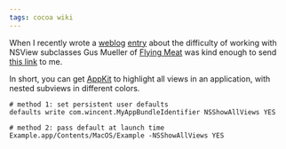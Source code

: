 ```yaml
---
tags: cocoa wiki
---
```


When I recently wrote a [weblog](/wiki/weblog) [entry](http://wincent.com/a/about/wincent/weblog/archives/2007/10/appkit_vs_found.php) about the difficulty of working with NSView subclasses Gus Mueller of [Flying Meat](http://flyingmeat.com/) was kind enough to send [this link](http://borkware.com/quickies/single?id=205) to me.

In short, you can get [AppKit](/wiki/AppKit) to highlight all views in an application, with nested subviews in different colors.

    # method 1: set persistent user defaults
    defaults write com.wincent.MyAppBundleIdentifier NSShowAllViews YES

    # method 2: pass default at launch time
    Example.app/Contents/MacOS/Example -NSShowAllViews YES

